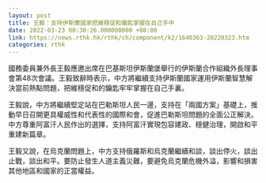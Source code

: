 ```yaml
---
layout: post
title: 王毅：支持伊斯蘭國家把維穩促和鑰匙掌握在自己手中
date: 2022-03-23 00:30:26.000000000 +08:00
link: https://news.rthk.hk/rthk/ch/component/k2/1640363-20220323.htm
categories: rthk
---
```


國務委員兼外長王毅應邀出席在巴基斯坦伊斯蘭堡舉行的伊斯蘭合作組織外長理事會第48次會議。王毅致辭時表示，中方將繼續支持伊斯蘭國家運用伊斯蘭智慧解決當前熱點問題，把維穩促和的鑰匙牢牢掌握在自己手裏。

王毅說，中方將繼續堅定站在巴勒斯坦人民一邊，支持在「兩國方案」基礎上，推動早日召開更具權威性和代表性的國際和會，促進巴勒斯坦問題的全面公正解決。中方尊重阿富汗人民作出的選擇，支持阿富汗實現包容建政、穩健治理，開啟和平重建新篇章。

王毅又說，在烏克蘭問題上，中方支持俄羅斯和烏克蘭繼續和談，談出停火，談出止戰，談出和平。要防止發生人道主義災難，要避免烏克蘭危機外溢，影響和損害其他地區和國家的正當權益。
